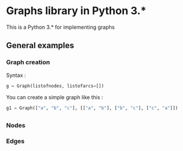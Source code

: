 # Graphs library in Python 3.*

This is a Python 3.* for implementing graphs

## General examples

### Graph creation

Syntax :
```python
g = Graph(listofnodes, listofarcs=[])
```

You can create a simple graph like this :

```python
g1 = Graph(["a", "b", "c"], [["a", "b"], ["b", "c"], ["c", "a"]])
```



##

### Nodes

### Edges
